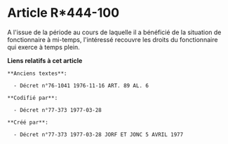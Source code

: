# Article R*444-100

A l'issue de la période au cours de laquelle il a bénéficié de la situation de fonctionnaire à mi-temps, l'intéressé recouvre
les droits du fonctionnaire qui exerce à temps plein.

**Liens relatifs à cet article**

	**Anciens textes**:

	  - Décret n°76-1041 1976-11-16 ART. 89 AL. 6

	**Codifié par**:

	  - Décret n°77-373 1977-03-28

	**Créé par**:

	  - Décret n°77-373 1977-03-28 JORF ET JONC 5 AVRIL 1977
